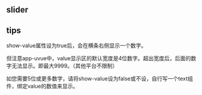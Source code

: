 ## slider

<!-- UTSCOMJSON.slider.description -->

<!-- UTSCOMJSON.slider.attrubute -->

<!-- UTSCOMJSON.slider.event -->

<!-- UTSCOMJSON.slider.example -->

<!-- UTSCOMJSON.slider.compatibility -->

## tips
show-value属性设为true后，会在横条右侧显示一个数字。

但注意app-uvue中，value显示区的默认宽度是4位数字。超出宽度后，后面的数字无法显示。即最大9999。（其他平台不限制）

如您需要5位或更多数字，请将show-value设为false或不设，自行写一个text组件，绑定value的数值来显示。

<!-- UTSCOMJSON.slider.children -->

<!-- UTSCOMJSON.slider.reference -->


